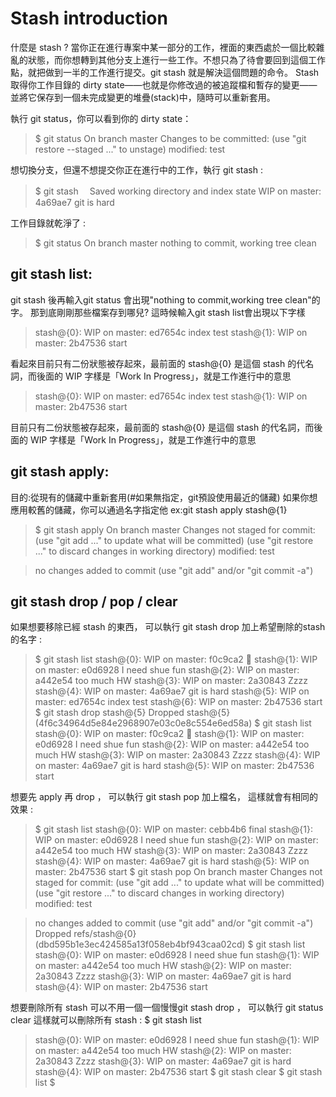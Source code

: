 # Stash introduction
什麼是 stash ?
當你正在進行專案中某一部分的工作，裡面的東西處於一個比較雜亂的狀態，而你想轉到其他分支上進行一些工作。不想只為了待會要回到這個工作點，就把做到一半的工作進行提交。git stash 就是解決這個問題的命令。
Stash 取得你工作目錄的 dirty state——也就是你修改過的被追蹤檔和暫存的變更——並將它保存到一個未完成變更的堆疊(stack)中，隨時可以重新套用。

執行  git status，你可以看到你的 dirty state：

>	 $ git status
>	 On branch master
>	 Changes to be committed:
>	 	(use "git restore --staged <file>..." to unstage)
>			modified:   test

想切換分支，但還不想提交你正在進行中的工作，執行 git stash :

>	 $ git stash
>	　Saved working directory and index state WIP on master: 4a69ae7 git is hard

工作目錄就乾淨了 :

>	 $ git status
>	 On branch master
>	 nothing to commit, working tree clean

## git stash list:
git stash 後再輸入git status 會出現"nothing to commit,working tree clean"的字。
那到底剛剛那些檔案存到哪兒?  這時候輸入git stash list會出現以下字樣

>	 stash@{0}: WIP on master: ed7654c index test
>	 stash@{1}: WIP on master: 2b47536 start

看起來目前只有二份狀態被存起來，最前面的 stash@{0} 是這個 stash 的代名詞，而後面的 WIP 字樣是「Work In Progress」，就是工作進行中的意思
	
>	 stash@{0}: WIP on master: ed7654c index test
>	 stash@{1}: WIP on master: 2b47536 start

目前只有二份狀態被存起來，最前面的 stash@{0} 是這個 stash 的代名詞，而後面的 WIP 字樣是「Work In Progress」，就是工作進行中的意思

## git stash apply:
目的:從現有的儲藏中重新套用(#如果無指定，git預設使用最近的儲藏)
如果你想應用較舊的儲藏，你可以通過名字指定他  ex:git stash apply stash@{1}

>	 $ git stash apply
>	 On branch master
>	 Changes not staged for commit:
>	 (use "git add <file>..." to update what will be committed)
>	 (use "git restore <file>..." to discard changes in working directory)
>	      modified:   test

>	 no changes added to commit (use "git add" and/or "git commit -a")

## git stash drop / pop / clear
如果想要移除已經 stash 的東西，
可以執行 git stash drop 加上希望刪除的stash的名字 :
	
>	 $ git stash list
>	 stash@{0}: WIP on master: f0c9ca2 :thinking:
>	 stash@{1}: WIP on master: e0d6928 I need shue fun
>	 stash@{2}: WIP on master: a442e54 too much HW
>	 stash@{3}: WIP on master: 2a30843 Zzzz
>	 stash@{4}: WIP on master: 4a69ae7 git is hard
>	 stash@{5}: WIP on master: ed7654c index test
>	 stash@{6}: WIP on master: 2b47536 start
>	 $ git stash drop stash@{5}
>	 Dropped stash@{5} (4f6c34964d5e84e2968907e03c0e8c554e6ed58a)
>	 $ git stash list
>	 stash@{0}: WIP on master: f0c9ca2 :thinking:
>	 stash@{1}: WIP on master: e0d6928 I need shue fun
>	 stash@{2}: WIP on master: a442e54 too much HW
>	 stash@{3}: WIP on master: 2a30843 Zzzz
>	 stash@{4}: WIP on master: 4a69ae7 git is hard
>	 stash@{5}: WIP on master: 2b47536 start

想要先 apply 再 drop ， 可以執行  git  stash  pop 加上檔名，
這樣就會有相同的效果 :

>	 $ git stash list
>	 stash@{0}: WIP on master: cebb4b6 final
>	 stash@{1}: WIP on master: e0d6928 I need shue fun
>	 stash@{2}: WIP on master: a442e54 too much HW
>	 stash@{3}: WIP on master: 2a30843 Zzzz
>	 stash@{4}: WIP on master: 4a69ae7 git is hard
>	 stash@{5}: WIP on master: 2b47536 start
>	 $ git stash pop
>	 On branch master
>	 Changes not staged for commit:
>	   (use "git add <file>..." to update what will be committed)
>	   (use "git restore <file>..." to discard changes in working directory)
>	         modified:   test

>	 no changes added to commit (use "git add" and/or "git commit -a")
>	 Dropped refs/stash@{0} (dbd595b1e3ec424585a13f058eb4bf943caa02cd)
>	 $ git stash list
>	 stash@{0}: WIP on master: e0d6928 I need shue fun
>	 stash@{1}: WIP on master: a442e54 too much HW
>	 stash@{2}: WIP on master: 2a30843 Zzzz
>	 stash@{3}: WIP on master: 4a69ae7 git is hard
>	 stash@{4}: WIP on master: 2b47536 start

想要刪除所有 stash 可以不用一個一個慢慢git stash drop ，
可以執行 git status clear 這樣就可以刪除所有 stash : $ git stash list

>	 stash@{0}: WIP on master: e0d6928 I need shue fun
>	 stash@{1}: WIP on master: a442e54 too much HW
>	 stash@{2}: WIP on master: 2a30843 Zzzz
>	 stash@{3}: WIP on master: 4a69ae7 git is hard
>	 stash@{4}: WIP on master: 2b47536 start
>	 $ git stash clear
>	 $ git stash list
>	 $


